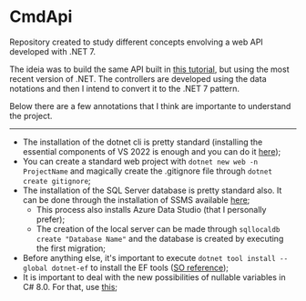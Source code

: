 # CmdApi

Repository created to study different concepts envolving a web API developed with .NET 7.

The ideia was to build the same API built in [this tutorial](https://dotnetplaybook.com/develop-a-rest-api-with-net-core/), but using the most recent version of .NET.
The controllers are developed using the data notations and then I intend to convert it to the .NET 7 pattern.

Below there are a few annotations that I think are importante to understand the project.

---

- The installation of the dotnet cli is pretty standard (installing the essential components of VS 2022 is enough and you can do it [here](https://visualstudio.microsoft.com/pt-br/downloads/));
- You can create a standard web project with `dotnet new web -n ProjectName` and magically create the .gitignore file through `dotnet create gitignore`;
- The installation of the SQL Server database is pretty standard also. It can be done through the installation of SSMS available [here](https://learn.microsoft.com/en-us/sql/ssms/download-sql-server-management-studio-ssms?view=sql-server-ver16);
  - This process also installs Azure Data Studio (that I personally prefer);
  - The creation of the local server can be made through `sqllocaldb create "Database Name"` and the database is created by executing the first migration;
- Before anything else, it's important to execute `dotnet tool install --global dotnet-ef` to install the EF tools ([SO reference](https://stackoverflow.com/questions/57066856/command-dotnet-ef-not-found));
- It is important to deal with the new possibilities of nullable variables in C# 8.0. For that, use [this](https://stackoverflow.com/questions/57342964/how-can-i-hint-the-c-sharp-8-0-nullable-reference-system-that-a-property-is-init);
